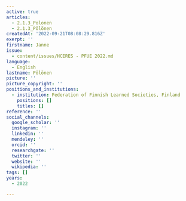```yaml
---
active: true
articles:
  - 2.1.3_Polonen
  - 2.1.3_Pölönen
createdAt: '2022-09-21T08:08:29.816Z'
exerpt: ''
firstname: Janne
issue:
  - content/issues/HCERES - PFUE 2022.md
language:
  - English
lastname: Pölönen
picture: ''
picture_copyright: ''
positions_and_institutions:
  - institution: Federation of Finnish Learned Societies, Finland
    positions: []
    titles: []
reference: ''
social_channels:
  google_scholar: ''
  instagram: ''
  linkedin: ''
  mendeley: ''
  orcid: ''
  researchgate: ''
  twitter: ''
  website: ''
  wikipedia: ''
tags: []
years:
  - 2022

---
```

